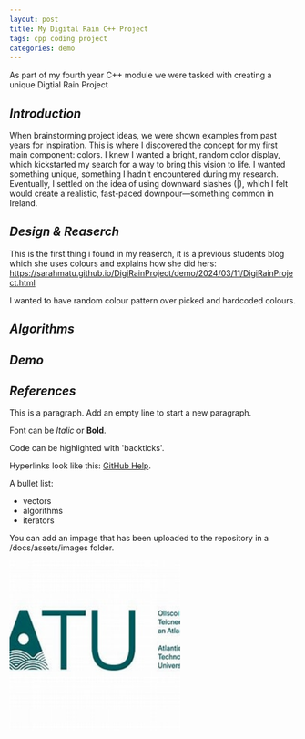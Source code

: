 ```yaml
---
layout: post
title: My Digital Rain C++ Project
tags: cpp coding project
categories: demo
---
```


As part of my fourth year C++ module we were tasked with creating a unique Digtial Rain Project

## *Introduction* 
When brainstorming project ideas, we were shown examples from past years for inspiration. This is where I discovered the concept for my first main component: colors. I knew I wanted a bright, random color display, which kickstarted my search for a way to bring this vision to life. I wanted something unique, something I hadn’t encountered during my research. Eventually, I settled on the idea of using downward slashes (|), which I felt would create a realistic, fast-paced downpour—something common in Ireland.
## *Design & Reaserch*
This is the first thing i found in my reaserch, it is a previous students blog which she uses colours and explains how she did hers: 
https://sarahmatu.github.io/DigiRainProject/demo/2024/03/11/DigiRainProject.html

I wanted to have random colour pattern over picked and hardcoded colours. 

## *Algorithms*
## *Demo*
## *References*

This is a paragraph. Add an empty line to start a new paragraph.

Font can be *Italic* or **Bold**.

Code can be highlighted with 'backticks'.

Hyperlinks look like this: [GitHub Help](https://help.github.com/).

A bullet list:

- vectors
- algorithms
- iterators

You can add an impage that has been uploaded to the repository in a /docs/assets/images folder.

<img src="https://raw.githubusercontent.com/ellenmcintyre123/emc-digital-rain-cpp.io/main/docs/assets/images/th.jpg" width="300" height="300">
